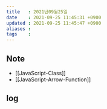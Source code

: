 ```yaml
---
title   : 2021년09월25일 
date    : 2021-09-25 11:45:31 +0900
updated : 2021-09-25 11:45:47 +0900
aliases : 
tags    : 
---
```

## Note
- [[JavaScript-Class]] 
- [[JavaScript-Arrow-Function]]


## log 
